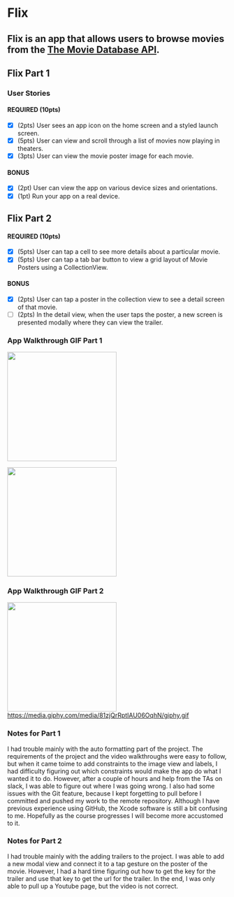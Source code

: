 
# Flix

Flix is an app that allows users to browse movies from the [The Movie Database API](http://docs.themoviedb.apiary.io/#).
---

## Flix Part 1

### User Stories

#### REQUIRED (10pts)
- [x] (2pts) User sees an app icon on the home screen and a styled launch screen.
- [x] (5pts) User can view and scroll through a list of movies now playing in theaters.
- [x] (3pts) User can view the movie poster image for each movie.

#### BONUS
- [x] (2pt) User can view the app on various device sizes and orientations.
- [x] (1pt) Run your app on a real device.

## Flix Part 2

#### REQUIRED (10pts)
- [x] (5pts) User can tap a cell to see more details about a particular movie.
- [x] (5pts) User can tap a tab bar button to view a grid layout of Movie Posters using a CollectionView.

#### BONUS
- [x] (2pts) User can tap a poster in the collection view to see a detail screen of that movie.
- [ ] (2pts) In the detail view, when the user taps the poster, a new screen is presented modally where they can view the trailer.

### App Walkthrough GIF Part 1

<img src="https://media.giphy.com/media/N4dwN94nvGwWrzQKRi/giphy.gif" width=250><br>

<img src="https://media.giphy.com/media/EdakEIDumJ7O5bbgpj/giphy.gif" width=250><br>

### App Walkthrough GIF Part 2


<img src="https://media.giphy.com/media/81zjQrRptIAU06OqhN/giphy.gif" width=250><br>
https://media.giphy.com/media/81zjQrRptIAU06OqhN/giphy.gif


### Notes for Part 1
I had trouble mainly with the auto formatting part of the project. The requirements of the project and the video walkthroughs were easy to follow, but when it came toime to add constraints to the image view and labels, I had difficulty figuring out which constraints would make the app do what I wanted it to do. However, after a couple of hours and help from the TAs on slack, I was able to figure out where I was going wrong. I also had some issues with the Git feature, because I kept forgetting to pull before I committed and pushed my work to the remote repository. Although I have previous experience using GitHub, the Xcode software is still a bit confusing to me. Hopefully as the course progresses I will become more accustomed to it.

### Notes for Part 2
I had trouble mainly with the adding trailers to the project. I was able to add a new modal view and connect it to a tap gesture on the poster of the movie. However, I had a hard time figuring out how to get the key for the trailer and use that key to get the url for the trailer. In the end, I was only able to pull up a Youtube page, but the video is not correct.
